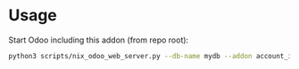 # Usage

Start Odoo including this addon (from repo root):

```bash
python3 scripts/nix_odoo_web_server.py --db-name mydb --addon account_invoice_refund_reason_skip_anglo_saxon
```
